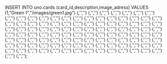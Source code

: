 INSERT INTO uno.cards (card_id,description,image_adress) 
  VALUES
(1,"Green 1","/images/green1.jpg")
(,'','')
(,'','')
(,'','')
(,'','')
(,'','')
(,'','')
(,'','')
(,'','')
(,'','')
(,'','')
(,'','')
(,'','')
(,'','')
(,'','')
(,'','')
(,'','')
(,'','')
(,'','')
(,'','')
(,'','')
(,'','')
(,'','')
(,'','')
(,'','')
(,'','')
(,'','')
(,'','')
(,'','')
(,'','')
(,'','')
(,'','')
(,'','')
(,'','')
(,'','')
(,'','')
(,'','')
(,'','')
(,'','')
(,'','')
(,'','')
(,'','')
(,'','')
(,'','')
(,'','')
(,'','')
(,'','')
(,'','')
(,'','')
(,'','')
(,'','')
(,'','')
(,'','')
(,'','')
(,'','')
(,'','')
(,'','')
(,'','')
(,'','')
(,'','')
(,'','')
(,'','')
(,'','')
(,'','')
(,'','')
(,'','')
(,'','')
(,'','')
(,'','')
(,'','')
(,'','')
(,'','')
(,'','')
(,'','')
(,'','')
(,'','')
(,'','')
(,'','')
(,'','')
(,'','')
(,'','')
(,'','')
(,'','')
(,'','')
(,'','')
(,'','')
(,'','')
(,'','')
(,'','')
(,'','')
(,'','')
(,'','')
(,'','')
(,'','')
(,'','')
(,'','')
(,'','')
(,'','')
(,'','')
(,'','')
(,'','')
(,'','')
(,'','')
(,'','')
(,'','')
(,'','')
(,'','')
(,'','');
